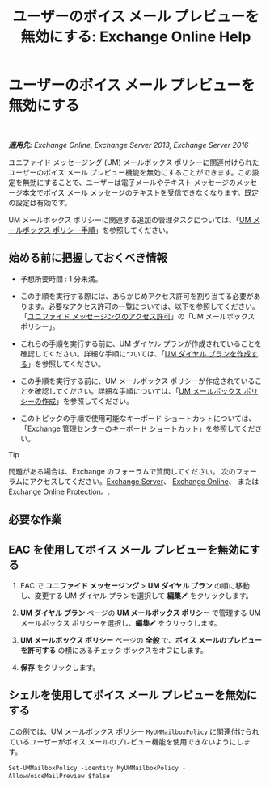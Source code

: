 ﻿---
title: 'ユーザーのボイス メール プレビューを無効にする: Exchange Online Help'
TOCTitle: ユーザーのボイス メール プレビューを無効にする
ms:assetid: 362fed13-3a9c-4111-bfa4-8c45ab6a3a01
ms:mtpsurl: https://technet.microsoft.com/ja-jp/library/Dd335199(v=EXCHG.150)
ms:contentKeyID: 51407521
ms.date: 05/22/2018
mtps_version: v=EXCHG.150
ms.translationtype: HT
---

# ユーザーのボイス メール プレビューを無効にする

 

_**適用先:** Exchange Online, Exchange Server 2013, Exchange Server 2016_

ユニファイド メッセージング (UM) メールボックス ポリシーに関連付けられたユーザーのボイス メール プレビュー機能を無効にすることができます。この設定を無効にすることで、ユーザーは電子メールやテキスト メッセージのメッセージ本文でボイス メール メッセージのテキストを受信できなくなります。既定の設定は有効です。

UM メールボックス ポリシーに関連する追加の管理タスクについては、「[UM メールボックス ポリシー手順](um-mailbox-policy-procedures-exchange-2013-help.md)」を参照してください。

## 始める前に把握しておくべき情報

  - 予想所要時間 : 1 分未満。

  - この手順を実行する際には、あらかじめアクセス許可を割り当てる必要があります。必要なアクセス許可の一覧については、以下を参照してください。「[ユニファイド メッセージングのアクセス許可](unified-messaging-permissions-exchange-2013-help.md)」の「UM メールボックス ポリシー」。

  - これらの手順を実行する前に、UM ダイヤル プランが作成されていることを確認してください。詳細な手順については、「[UM ダイヤル プランを作成する](create-a-um-dial-plan-exchange-2013-help.md)」を参照してください。

  - この手順を実行する前に、UM メールボックス ポリシーが作成されていることを確認してください。詳細な手順については、「[UM メールボックス ポリシーの作成](create-a-um-mailbox-policy-exchange-2013-help.md)」を参照してください。

  - このトピックの手順で使用可能なキーボード ショートカットについては、「[Exchange 管理センターのキーボード ショートカット](keyboard-shortcuts-in-the-exchange-admin-center-exchange-online-protection-help.md)」を参照してください。


> [!TIP]
> 問題がある場合は、Exchange のフォーラムで質問してください。 次のフォーラムにアクセスしてください。<A href="https://go.microsoft.com/fwlink/p/?linkid=60612">Exchange Server</A>、 <A href="https://go.microsoft.com/fwlink/p/?linkid=267542">Exchange Online</A>、 または <A href="https://go.microsoft.com/fwlink/p/?linkid=285351">Exchange Online Protection</A>。.



## 必要な作業

## EAC を使用してボイス メール プレビューを無効にする

1.  EAC で <strong>ユニファイド メッセージング</strong> \> <strong>UM ダイヤル プラン</strong> の順に移動し、変更する UM ダイヤル プランを選択して <strong>編集</strong>![編集アイコン](images/Bb124582.6f53ccb2-1f13-4c02-bea0-30690e6ea71d(EXCHG.150).gif "編集アイコン") をクリックします。

2.  <strong>UM ダイヤル プラン</strong> ページの <strong>UM メールボックス ポリシー</strong> で管理する UM メールボックス ポリシーを選択し、<strong>編集</strong>![編集アイコン](images/Bb124582.6f53ccb2-1f13-4c02-bea0-30690e6ea71d(EXCHG.150).gif "編集アイコン") をクリックします。

3.  <strong>UM メールボックス ポリシー</strong> ページの <strong>全般</strong> で、<strong>ボイス メールのプレビューを許可する</strong> の横にあるチェック ボックスをオフにします。

4.  <strong>保存</strong> をクリックします。

## シェルを使用してボイス メール プレビューを無効にする

この例では、UM メールボックス ポリシー `MyUMMailboxPolicy` に関連付けられているユーザーがボイス メールのプレビュー機能を使用できないようにします。

    Set-UMMailboxPolicy -identity MyUMMailboxPolicy - AllowVoiceMailPreview $false

